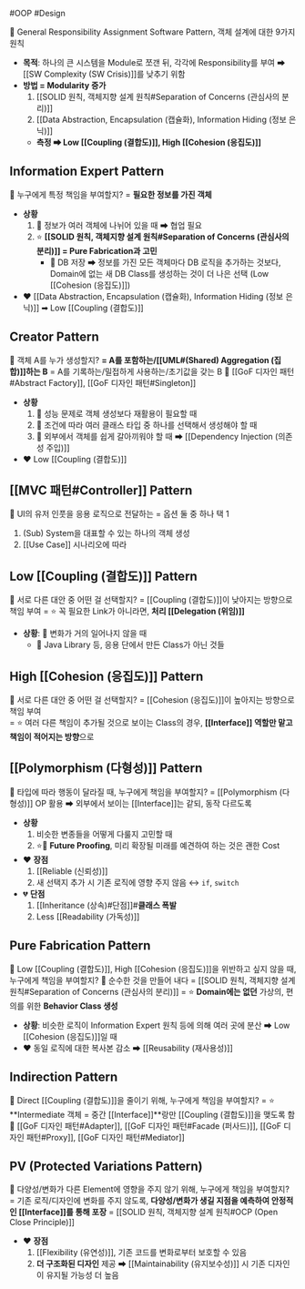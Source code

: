 #OOP #Design 

📌 General Responsibility Assignment Software Pattern, 객체 설계에 대한 9가지 원칙 
- **목적**: 하나의 큰 시스템을 Module로 쪼갠 뒤, 각각에 Responsibility를 부여 ➡ [[SW Complexity (SW Crisis)]]를 낮추기 위함
- **방법 = Modularity 증가**
	1. [[SOLID 원칙, 객체지향 설계 원칙#Separation of Concerns (관심사의 분리)]]
	2. [[Data Abstraction, Encapsulation (캡슐화), Information Hiding (정보 은닉)]]
	- **측정 ➡ Low [[Coupling (결합도)]], High [[Cohesion (응집도)]]**

## Information Expert Pattern
📌 누구에게 특정 책임을 부여할지? 
= **필요한 정보를 가진 객체**
- **상황**
	1. 🚫 정보가 여러 객체에 나뉘어 있을 때 ➡ 협업 필요 
	2. ⭐ **[[SOLID 원칙, 객체지향 설계 원칙#Separation of Concerns (관심사의 분리)]] = Pure Fabrication과 고민**
		- 🔎 DB 저장 ➡ 정보를 가진 모든 객체마다 DB 로직을 추가하는 것보다, Domain에 없는 새 DB Class를 생성하는 것이 더 나은 선택 (Low [[Cohesion (응집도)]])
- ❤️ [[Data Abstraction, Encapsulation (캡슐화), Information Hiding (정보 은닉)]] ➡ Low [[Coupling (결합도)]]

## Creator Pattern
📌 객체 A를 누가 생성할지?
**= A를 포함하는/[[UML#(Shared) Aggregation (집합)]]하는 B**
= A를 기록하는/밀접하게 사용하는/초기값을 갖는 B
🔎 [[GoF 디자인 패턴#Abstract Factory]], [[GoF 디자인 패턴#Singleton]]
- **상황**
	1. 🚫 성능 문제로 객체 생성보다 재활용이 필요할 때  
	2. 🚫 조건에 따라 여러 클래스 타입 중 하나를 선택해서 생성해야 할 때
	3. 🚫 외부에서 객체를 쉽게 갈아끼워야 할 때 ➡ [[Dependency Injection (의존성 주입)]]
- ❤️ Low [[Coupling (결합도)]]

## [[MVC 패턴#Controller]] Pattern
📌 UI의 유저 인풋을 응용 로직으로 전달하는 
= 옵션 둘 중 하나 택 1
1. (Sub) System을 대표할 수 있는 하나의 객체 생성
2. [[Use Case]] 시나리오에 따라 

## Low [[Coupling (결합도)]] Pattern
📌 서로 다른 대안 중 어떤 걸 선택할지?
= [[Coupling (결합도)]]이 낮아지는 방향으로 책임 부여
= ⭐ 꼭 필요한 Link가 아니라면, **처리 [[Delegation (위임)]]**
- **상황**: 🚫 변화가 거의 일어나지 않을 때 
	- 🔎 Java Library 등, 응용 단에서 만든 Class가 아닌 것들

## High [[Cohesion (응집도)]] Pattern
📌 서로 다른 대안 중 어떤 걸 선택할지?
= [[Cohesion (응집도)]]이 높아지는 방향으로 책임 부여  
= ⭐ 여러 다른 책임이 추가될 것으로 보이는 Class의 경우, **[[Interface]] 역할만 맡고 책임이 적어지는 방향**으로 

## [[Polymorphism (다형성)]] Pattern
📌 타입에 따라 행동이 달라질 때, 누구에게 책임을 부여할지?
= [[Polymorphism (다형성)]] OP 활용 ➡ 외부에서 보이는 [[Interface]]는 같되, 동작 다르도록
- **상황**
	1. 비슷한 변종들을 어떻게 다룰지 고민할 때
	2. ⭐🚫 **Future Proofing**, 미리 확장될 미래를 예견하여 하는 것은 괜한 Cost
- ❤️ **장점**
	1.  [[Reliable (신뢰성)]]
	2. 새 선택지 추가 시 기존 로직에 영향 주지 않음 ↔ `if`, `switch`
- 💔 **단점**
	1. [[Inheritance (상속)#단점]]#**클래스 폭발**
	2. Less [[Readability (가독성)]]

## Pure Fabrication Pattern
📌 Low [[Coupling (결합도)]], High [[Cohesion (응집도)]]을 위반하고 싶지 않을 때, 누구에게 책임을 부여할지?
📌 순수한 것을 만들어 내다
= [[SOLID 원칙, 객체지향 설계 원칙#Separation of Concerns (관심사의 분리)]]
= ⭐ **Domain에는 없던** 가상의, 편의를 위한 **Behavior Class 생성**
- **상황**: 비슷한 로직이 Information Expert 원칙 등에 의해 여러 곳에 분산 ➡ Low [[Cohesion (응집도)]]일 때
- ❤️ 동일 로직에 대한 복사본 감소 ➡ [[Reusability (재사용성)]]

## Indirection Pattern
📌 Direct [[Coupling (결합도)]]을 줄이기 위해, 누구에게 책임을 부여할지?
= ⭐ **Intermediate 객체 = 중간 [[Interface]]**랑만 [[Coupling (결합도)]]을 맺도록 함
🔎 [[GoF 디자인 패턴#Adapter]], [[GoF 디자인 패턴#Facade (퍼사드)]], [[GoF 디자인 패턴#Proxy]], [[GoF 디자인 패턴#Mediator]]

## PV (Protected Variations Pattern)
📌 다양성/변화가 다른 Element에 영향을 주지 않기 위해, 누구에게 책임을 부여할지?
= 기존 로직/디자인에 변화를 주지 않도록, **다양성/변화가 생길 지점을 예측하여 안정적인 [[Interface]]를 통해 포장**
= [[SOLID 원칙, 객체지향 설계 원칙#OCP (Open Close Principle)]]
- ❤️ **장점**
	1. [[Flexibility (유연성)]], 기존 코드를 변화로부터 보호할 수 있음
	2. **더 구조화된 디자인** 제공 ➡ [[Maintainability (유지보수성)]] 시 기존 디자인이 유지될 가능성 더 높음
